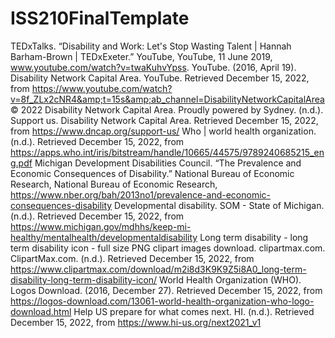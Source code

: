 # ISS210FinalTemplate
TEDxTalks. “Disability and Work: Let's Stop Wasting Talent | Hannah Barham-Brown | TEDxExeter.” YouTube, YouTube, 11 June 2019, www.youtube.com/watch?v=twaKuhvYpss. 
YouTube. (2016, April 19). Disability Network Capital Area. YouTube. Retrieved December 15, 2022, from https://www.youtube.com/watch?v=8f_ZLx2cNR4&amp;t=15s&amp;ab_channel=DisabilityNetworkCapitalArea 
© 2022 Disability Network Capital Area. Proudly powered by Sydney. (n.d.). Support us. Disability Network Capital Area. Retrieved December 15, 2022, from https://www.dncap.org/support-us/ 
Who | world health organization. (n.d.). Retrieved December 15, 2022, from https://apps.who.int/iris/bitstream/handle/10665/44575/9789240685215_eng.pdf 
Michigan Development Disabilities Council. 
“The Prevalence and Economic Consequences of Disability.” National Bureau of Economic Research, National Bureau of Economic Research, https://www.nber.org/bah/2013no1/prevalence-and-economic-consequences-disability 
Developmental disability. SOM - State of Michigan. (n.d.). Retrieved December 15, 2022, from https://www.michigan.gov/mdhhs/keep-mi-healthy/mentalhealth/developmentaldisability 
Long term disability - long term disability icon - full size PNG clipart images download. clipartmax.com. ClipartMax.com. (n.d.). Retrieved December 15, 2022, from https://www.clipartmax.com/download/m2i8d3K9K9Z5i8A0_long-term-disability-long-term-disability-icon/ 
World Health Organization (WHO). Logos Download. (2016, December 27). Retrieved December 15, 2022, from https://logos-download.com/13061-world-health-organization-who-logo-download.html 
Help US prepare for what comes next. HI. (n.d.). Retrieved December 15, 2022, from https://www.hi-us.org/next2021_v1 
